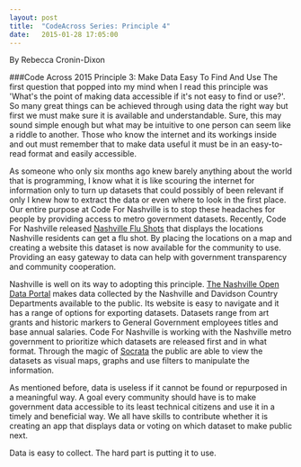 ```yaml
---
layout: post
title:  "CodeAcross Series: Principle 4"
date:   2015-01-28 17:05:00
---
```

By Rebecca Cronin-Dixon

###Code Across 2015 Principle 3: Make Data Easy To Find And Use
The first question that popped into my mind when I read this principle was 'What's the point of making data accessible if it's not easy to find or use?'. So many great things can be achieved through using data the right way but first we must make sure it is available and understandable. Sure, this may sound simple enough but what may be intuitive to one person can seem like a riddle to another. Those who know the internet and its workings inside and out must remember that to make data useful it must be in an easy-to-read format and easily accessible.

As someone who only six months ago knew barely anything about the world that is programming, I know what it is like scouring the internet for information only to turn up datasets that could possibly of been relevant if only I knew how to extract the data or even where to look in the first place. Our entire purpose at Code For Nashville is to stop these headaches for people by providing access to metro government datasets. Recently, Code For Nashville released [Nashville Flu Shots](http://www.nashvilleflushots.org/) that displays the locations Nashville residents can get a flu shot. By placing the locations on a map and creating a website this dataset is now available for the community to use. Providing an easy gateway to data can help with government transparency and community cooperation.

Nashville is well on its way to adopting this principle. [The Nashville Open Data Portal](https://data.nashville.gov/) makes data collected by the Nashville and Davidson Country Departments available to the public. Its website is easy to navigate and it has a range of options for exporting datasets. Datasets range from art grants and historic markers to General Government employees titles and base annual salaries. Code For Nashville is working with the Nashville metro government to prioritize which datasets are released first and in what format. Through the magic of [Socrata](http://www.socrata.com/) the public are able to view the datasets as visual maps, graphs and use filters to manipulate the information.  

As mentioned before, data is useless if it cannot be found or repurposed in a meaningful way. A goal every community should have is to make government data accessible to its least technical citizens and use it in a timely and beneficial way. We all have skills to contribute whether it is creating an app that displays data or voting on which dataset to make public next.

Data is easy to collect. The hard part is putting it to use.
